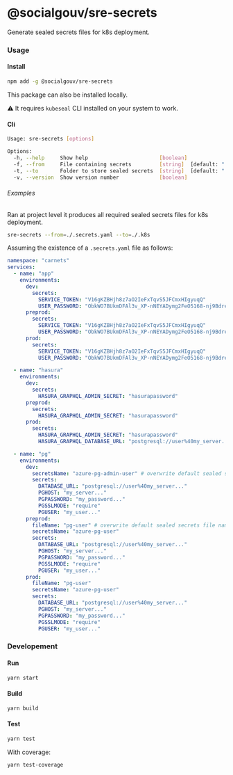 # @socialgouv/sre-secrets

Generate sealed secrets files for k8s deployment.

### Usage

#### Install

```sh
npm add -g @socialgouv/sre-secrets
```

This package can also be installed locally.

:warning: It requires `kubeseal` CLI installed on your system to work.

#### Cli

```sh
Usage: sre-secrets [options]

Options:
  -h, --help     Show help                       [boolean]
  -f, --from     File containing secrets         [string]  [default: "./.secrets.yaml"]
  -t, --to       Folder to store sealed secrets  [string]  [default: "./.k8s"]
  -v, --version  Show version number             [boolean]
```

###### Examples

Ran at project level it produces all required sealed secrets files for k8s deployment.

```sh
sre-secrets --from=./.secrets.yaml --to=./.k8s
```

Assuming the existence of a `.secrets.yaml` file as follows:

```yaml
namespace: "carnets"
services:
  - name: "app"
    environments:
      dev:
        secrets:
          SERVICE_TOKEN: "V16gKZBHjh8z7aO2IeFxTqvS5JFCmxHIgyuqQ"
          USER_PASSWORD: "ObkWO7BUkmDFAl3v_XP-nNEYADymg2FeO5168-nj9BdreHTyp7NSrnmumBFNbY1dg6m-irxrEHxw"
      preprod:
        secrets:
          SERVICE_TOKEN: "V16gKZBHjh8z7aO2IeFxTqvS5JFCmxHIgyuqQ"
          USER_PASSWORD: "ObkWO7BUkmDFAl3v_XP-nNEYADymg2FeO5168-nj9BdreHTyp7NSrnmumBFNbY1dg6m-irxrEHxw"
      prod:
        secrets:
          SERVICE_TOKEN: "V16gKZBHjh8z7aO2IeFxTqvS5JFCmxHIgyuqQ"
          USER_PASSWORD: "ObkWO7BUkmDFAl3v_XP-nNEYADymg2FeO5168-nj9BdreHTyp7NSrnmumBFNbY1dg6m-irxrEHxw"

  - name: "hasura"
    environments:
      dev:
        secrets:
          HASURA_GRAPHQL_ADMIN_SECRET: "hasurapassword"
      preprod:
        secrets:
          HASURA_GRAPHQL_ADMIN_SECRET: "hasurapassword"
      prod:
        secrets:
          HASURA_GRAPHQL_ADMIN_SECRET: "hasurapassword"
          HASURA_GRAPHQL_DATABASE_URL: "postgresql://user%40my_server..."

  - name: "pg"
    environments:
      dev:
        secretsName: "azure-pg-admin-user" # overwrite default sealed secrets name
        secrets:
          DATABASE_URL: "postgresql://user%40my_server..."
          PGHOST: "my_server..."
          PGPASSWORD: "my_password..."
          PGSSLMODE: "require"
          PGUSER: "my_user..."
      preprod:
        fileName: "pg-user" # overwrite default sealed secrets file name
        secretsName: "azure-pg-user"
        secrets:
          DATABASE_URL: "postgresql://user%40my_server..."
          PGHOST: "my_server..."
          PGPASSWORD: "my_password..."
          PGSSLMODE: "require"
          PGUSER: "my_user..."
      prod:
        fileName: "pg-user"
        secretsName: "azure-pg-user"
        secrets:
          DATABASE_URL: "postgresql://user%40my_server..."
          PGHOST: "my_server..."
          PGPASSWORD: "my_password..."
          PGSSLMODE: "require"
          PGUSER: "my_user..."
```

### Developement

#### Run

```sh
yarn start
```

#### Build

```sh
yarn build
```

#### Test

```sh
yarn test
```

With coverage:

```sh
yarn test-coverage
```
